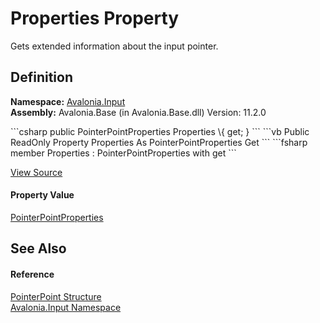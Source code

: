 # Properties Property


Gets extended information about the input pointer.



## Definition
**Namespace:** <a href="N_Avalonia_Input">Avalonia.Input</a>  
**Assembly:** Avalonia.Base (in Avalonia.Base.dll) Version: 11.2.0

<Tabs groupId="api-code-preview">
<TabItem value="csharp" label="C#">
```csharp
public PointerPointProperties Properties \{
	get;
 }
```
</TabItem>
<TabItem value="vb" label="VB">
```vb
Public ReadOnly Property Properties As PointerPointProperties
		Get
```
</TabItem>
<TabItem value="fsharp" label="F#">
```fsharp
member Properties : PointerPointProperties with 
		get
```
</TabItem>
</Tabs>



<a href="https://github.com/AvaloniaUI/Avalonia/tree/master/src/Avalonia.Base/Input/PointerPoint.cs#L25" title="View the source code">View Source</a>



#### Property Value
<a href="T_Avalonia_Input_PointerPointProperties">PointerPointProperties</a>

## See Also


#### Reference
<a href="T_Avalonia_Input_PointerPoint">PointerPoint Structure</a>  
<a href="N_Avalonia_Input">Avalonia.Input Namespace</a>  
